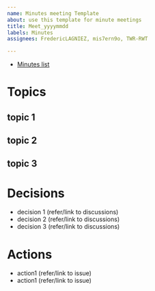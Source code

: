```yaml
---
name: Minutes meeting Template
about: use this template for minute meetings
title: Meet_yyyymmdd
labels: Minutes
assignees: FredericLAGNIEZ, mis7ern9o, TWR-RWT

---
```


- [Minutes list](https://github.com/orgs/DstMlOpsCrypto/projects/1/views/7)

# Topics

## topic 1

## topic 2

## topic 3

# Decisions

- decision 1 (refer/link to discussions)
- decision 2 (refer/link to discussions)
- decision 3 (refer/link to discussions)

# Actions

- action1 (refer/link  to  issue)
- action1 (refer/link to  issue)
